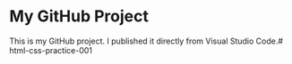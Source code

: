 # My GitHub Project

This is my GitHub project. I published it directly from Visual Studio Code.#   h t m l - c s s - p r a c t i c e - 0 0 1  
 